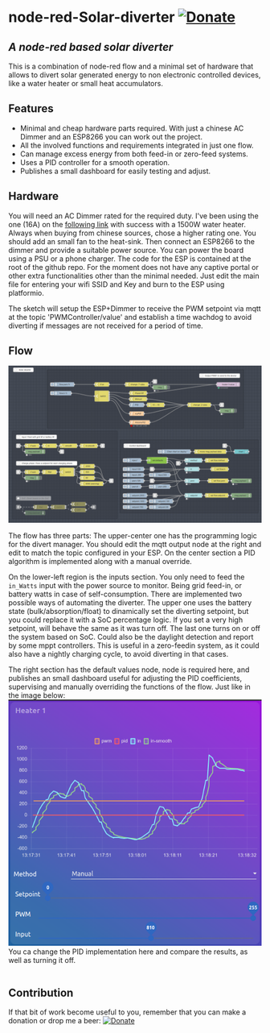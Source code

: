 # node-red-Solar-diverter [![Donate](https://img.shields.io/badge/Donate-PayPal-green.svg)](https://www.paypal.com/donate?business=JRX9JK6SSY25N&no_recurring=0&item_name=Open+source+donations&currency_code=EUR)
## _A node-red based solar diverter_

This is a combination of node-red flow and a minimal set of hardware that allows to divert solar generated energy to non electronic controlled devices, like a water heater or small heat accumulators.

## Features

- Minimal and cheap hardware parts required.
  With just a chinese AC Dimmer and an ESP8266 you can work out the project.
- All the involved functions and requirements integrated in just one flow.
- Can manage excess energy from both feed-in or zero-feed systems.
- Uses a PID controller for a smooth operation.
- Publishes a small dashboard for easily testing and adjust.

## Hardware

You will need an AC Dimmer rated for the required duty. I've been using the one (16A) on the [following link](https://es.aliexpress.com/item/1005001965951718.html?spm=a2g0s.9042311.0.0.3cb763c0xwzS4K) with success with a 1500W water heater. Always when buying from chinese sources, chose a higher rating one. You should add an small fan to the heat-sink.
Then connect an ESP8266 to the dimmer and provide a suitable power source. You can power the board using a PSU or a phone charger.
The code for the ESP is contained at the root of the github repo. For the moment does not have any captive portal or other extra functionalities other than the minimal needed. Just edit the main file for entering your wifi SSID and Key and burn to the ESP using platformio.

The sketch will setup the ESP+Dimmer to receive the PWM setpoint via mqtt at the topic 'PWMController/value' and establish a time wachdog to avoid diverting if messages are not received for a period of time.

## Flow

![The flow](https://github.com/SergioRius/node-red-Solar-diverter/blob/main/flows/flow.png?raw=true)

The flow has three parts: The upper-center one has the programming logic for the divert manager. You should edit the mqtt output node at the right and edit to match the topic configured in your ESP. On the center section a PID algorithm is implemented along with a manual override.

On the lower-left region is the inputs section. You only need to feed the `in_Watts` input with the power source to monitor. Being grid feed-in, or battery watts in case of self-consumption.
There are implemented two possible ways of automating the diverter. The upper one uses the battery state (bulk/absorption/float) to dinamically set the diverting setpoint, but you could replace it with a SoC percentage logic. If you set a very high setpoint, will behave the same as it was turn off.
The last one turns on or off the system based on SoC. Could also be the daylight detection and report by some mppt controllers. This is useful in a zero-feedin system, as it could also have a nightly charging cycle, to avoid diverting in that cases.

The right section has the default values node, <node-red-contrib-set-defaults> node is required here, and publishes an small dashboard useful for adjusting the PID coefficients, supervising and manually overriding the functions of the flow. Just like in the image below:
![Control panel](https://github.com/SergioRius/node-red-Solar-diverter/blob/main/flows/dashboard.png?raw=true)
You ca change the PID implementation here and compare the results, as well as turning it off.

```json:flows/flow.json
```

## Contribution

If that bit of work become useful to you, remember that you can make a donation or drop me a beer:
[![Donate](https://img.shields.io/badge/Donate-PayPal-green.svg)](https://www.paypal.com/donate?business=JRX9JK6SSY25N&no_recurring=0&item_name=Open+source+donations&currency_code=EUR)